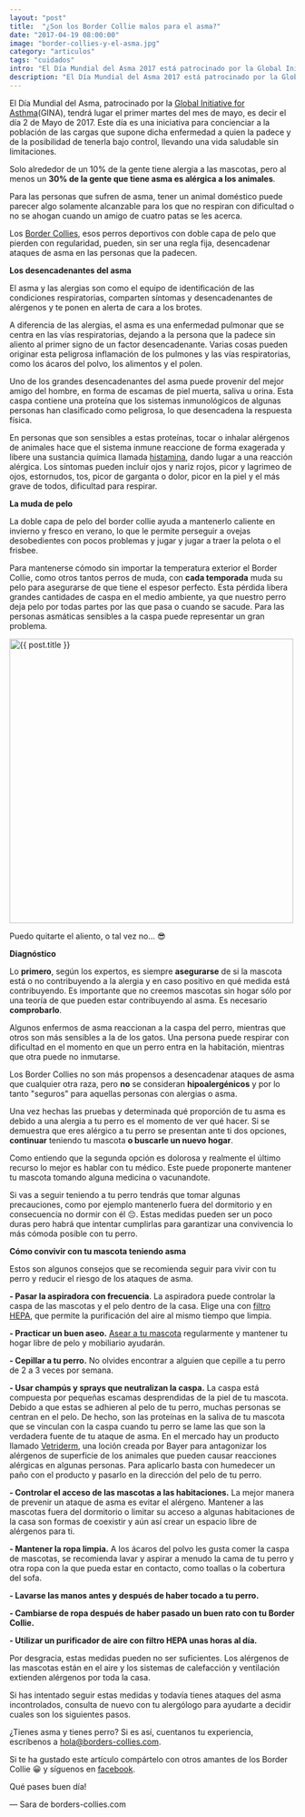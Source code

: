 ```yaml
---
layout: "post"
title:  "¿Son los Border Collie malos para el asma?"
date: "2017-04-19 08:00:00"
image: "border-collies-y-el-asma.jpg"
category: "articulos"
tags: "cuidados"
intro: "El Día Mundial del Asma 2017 está patrocinado por la Global Initiative for Asthma (GINA), y tendrá lugar el 2 de Mayo de 2017, como una iniciativa para concienciar a la población de las cargas que supone dicha enfermedad"
description: "El Día Mundial del Asma 2017 está patrocinado por la Global Initiative for Asthma (GINA), y tendrá lugar el primer martes del mes de mayo, es decir el  día 2 de Mayo de 2017, como una iniciativa para concienciar a la población de las cargas que supone dicha enfermedad"
---
```


El Día Mundial del Asma, patrocinado por la [Global Initiative for Asthma](http://ginasthma.org)(GINA), tendrá lugar el primer martes del mes de mayo, es decir el día 2 de Mayo de 2017. Este día es una iniciativa para concienciar a la población de las cargas que supone dicha enfermedad a quien la padece y de la posibilidad de tenerla bajo control, llevando una vida saludable sin limitaciones.

Solo alrededor de un 10% de la gente tiene alergia a las mascotas, pero al menos un **30% de la gente que tiene asma es alérgica a los animales**.

Para las personas que sufren de asma, tener un animal doméstico puede parecer algo solamente alcanzable para los que no respiran con dificultad o no se ahogan cuando un amigo de cuatro patas se les acerca.

Los [Border Collies](http://www.borders-collies.com/raza-de-perro-border-collie/), esos perros deportivos con doble capa de pelo que pierden con regularidad, pueden, sin ser una regla fija, desencadenar ataques de asma en las personas que la padecen.

**Los desencadenantes del asma**

El asma y las alergias son como el equipo de identificación de las condiciones respiratorias, comparten síntomas y desencadenantes de alérgenos y te ponen en alerta de cara a los brotes.

A diferencia de las alergias, el asma es una enfermedad pulmonar que se centra en las vías respiratorias, dejando a la persona que la padece sin aliento al primer signo de un factor desencadenante. Varias cosas pueden originar esta peligrosa inflamación de los pulmones y las vías respiratorias, como los ácaros del polvo, los alimentos y el polen.

Uno de los grandes desencadenantes del asma puede provenir del mejor amigo del hombre, en forma de escamas de piel muerta, saliva u orina. Esta caspa contiene una proteína que los sistemas inmunológicos de algunas personas han clasificado como peligrosa, lo que desencadena la respuesta física.

En personas que son sensibles a estas proteínas, tocar o inhalar alérgenos de animales hace que el sistema inmune reaccione de forma exagerada y libere una sustancia química llamada [histamina](https://es.wikipedia.org/wiki/Histamina), dando lugar a una reacción alérgica. Los síntomas pueden incluir ojos y nariz rojos, picor y lagrimeo de ojos, estornudos, tos, picor de garganta o dolor, picor en la piel y el más grave de todos, dificultad para respirar.

**La muda de pelo**

La doble capa de pelo del border collie ayuda a mantenerlo caliente en invierno y fresco en verano, lo que le permite perseguir a ovejas desobedientes con pocos problemas y jugar y jugar a traer la pelota o el frisbee.

Para mantenerse cómodo sin importar la temperatura exterior el Border Collie, como otros tantos perros de muda, con **cada temporada** muda su pelo para asegurarse de que tiene el espesor perfecto. Esta pérdida libera grandes cantidades de caspa en el medio ambiente, ya que nuestro perro deja pelo por todas partes por las que pasa o cuando se sacude. Para las personas asmáticas sensibles a la caspa puede representar un gran problema.

<div class="text-center">
 <img src= "{{site.url}}/assets/img/articulos/son-los-border-collies-malos-para-el-asma.jpg" width="500" height="auto" alt="{{ post.title }}">
</div>
<p class="text-center">Puedo quitarte el aliento, o tal vez no... 😎</p>

**Diagnóstico**

Lo **primero**, según los expertos, es siempre **asegurarse** de si la mascota está o no contribuyendo a la alergia y en caso positivo en qué medida está contribuyendo. Es importante que no creemos mascotas sin hogar sólo por una teoría de que pueden estar contribuyendo al asma. Es necesario **comprobarlo**.

Algunos enfermos de asma reaccionan a la caspa del perro, mientras que otros son más sensibles a la de los gatos. Una persona puede respirar con dificultad en el momento en que un perro entra en la habitación, mientras que otra puede no inmutarse.

Los Border Collies no son más propensos a desencadenar ataques de asma que cualquier otra raza, pero **no** se consideran **hipoalergénicos** y por lo tanto "seguros" para aquellas personas con alergias o asma.

Una vez hechas las pruebas y determinada qué proporción de tu asma es debido a una alergia a tu perro es el momento de ver qué hacer.
Si se demuestra que eres alérgico a tu perro se presentan ante ti dos opciones, **continuar** teniendo tu mascota **o buscarle un nuevo hogar**.

Como entiendo que la segunda opción es dolorosa y realmente el último recurso lo mejor es hablar con tu médico. Este puede proponerte mantener tu mascota tomando alguna medicina o vacunandote.

Si vas a seguir teniendo a tu perro tendrás que tomar algunas precauciones, como por ejemplo mantenerlo fuera del dormitorio y en consecuencia no dormir con él 😔. Estas medidas pueden ser un poco duras pero habrá que intentar cumplirlas para garantizar una convivencia lo más cómoda posible con tu perro.

**Cómo convivir con tu mascota teniendo asma**

Estos son algunos consejos que se recomienda seguir para vivir con tu perro y reducir el riesgo de los ataques de asma.

**- Pasar la aspiradora con frecuencia**.
La aspiradora puede controlar la caspa de las mascotas y el pelo dentro de la casa. Elige una con [filtro HEPA](https://es.wikipedia.org/wiki/HEPA), que permite la purificación del aire al mismo tiempo que limpia.  

**- Practicar un buen aseo.**
[Asear a tu mascota](http://www.borders-collies.com/border-collie-cuidados-banar-a-un-cachorro/) regularmente y mantener tu hogar libre de pelo y mobiliario ayudarán.

**- Cepillar a tu perro.**
No olvides encontrar a alguien que cepille a tu perro de 2 a 3 veces por semana.

**- Usar champús y sprays que neutralizan la caspa.**
La caspa está compuesta por pequeñas escamas desprendidas de la piel de tu mascota. Debido a que estas se adhieren al pelo de tu perro, muchas personas se centran en el pelo. De hecho, son las proteínas en la saliva de tu mascota que se vinculan con la caspa cuando tu perro se lame las que son la verdadera fuente de tu ataque de asma.
En el mercado hay un producto llamado [Vetriderm](https://bayervetconecta.com/vademecum/vetriderm.php), una loción creada por Bayer para antagonizar los alérgenos de superficie de los animales que pueden causar reacciones alérgicas en algunas personas.
Para aplicarlo basta con humedecer un paño con el producto y pasarlo en la dirección del pelo de tu perro.

**- Controlar el acceso de las mascotas a las habitaciones.**
La mejor manera de prevenir un ataque de asma es evitar el alérgeno. Mantener a las mascotas fuera del dormitorio o limitar su acceso a algunas habitaciones de la casa son formas de coexistir y aún así crear un espacio libre de alérgenos para ti.

**- Mantener la ropa limpia.**
A los ácaros del polvo les gusta comer la caspa de mascotas, se recomienda lavar y aspirar a menudo la cama de tu perro y otra ropa con la que pueda estar en contacto, como toallas o la cobertura del sofa.

**- Lavarse las manos antes y después de haber tocado a tu perro.**

**- Cambiarse de ropa después de haber pasado un buen rato con tu Border Collie.**

**- Utilizar un purificador de aire con filtro HEPA unas horas al día.**

Por desgracia, estas medidas pueden no ser suficientes. Los alérgenos de las mascotas están en el aire y los sistemas de calefacción y ventilación extienden alérgenos por toda la casa.

Si has intentado seguir estas medidas y todavía tienes ataques del asma incontrolados, consulta de nuevo con tu alergólogo para ayudarte a decidir cuales son los siguientes pasos.

¿Tienes asma y tienes perro? Si es así, cuentanos tu experiencia, escríbenos a hola@borders-collies.com.

Si te ha gustado este artículo compártelo con otros amantes de los Border Collie 😀 y síguenos en <a href="https://www.facebook.com/borderscolliescom/">facebook</a>.

Qué pases buen día!

— Sara de borders-collies.com
